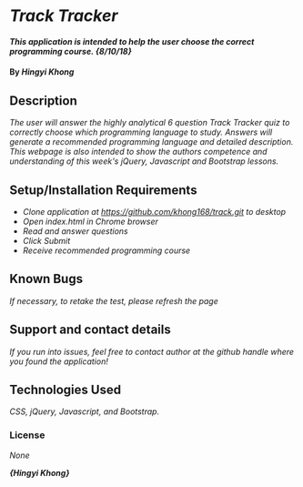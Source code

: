 # _Track Tracker_

#### _This application is intended to help the user choose the correct programming course. {8/10/18}_

#### By _**Hingyi Khong**_

## Description

_The user will answer the highly analytical 6 question Track Tracker quiz to correctly choose which programming language to study. Answers will generate a recommended programming language and detailed description. This webpage is also intended to show the authors competence and understanding of this week's jQuery, Javascript and Bootstrap lessons._

## Setup/Installation Requirements

* _Clone application at https://github.com/khong168/track.git to desktop_
* _Open index.html in Chrome browser_
* _Read and answer questions_
* _Click Submit_
* _Receive recommended programming course_

## Known Bugs

_If necessary, to retake the test, please refresh the page_

## Support and contact details

_If you run into issues, feel free to contact author at the github handle where you found the application!_

## Technologies Used

_CSS, jQuery, Javascript, and Bootstrap._

### License

*None*

**_{Hingyi Khong}_**
